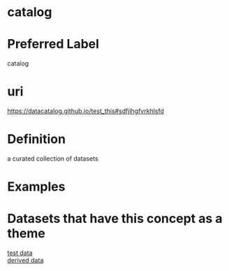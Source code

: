 
catalog
=======

# Preferred Label
  
catalog
# uri
  
https://datacatalog.github.io/test_this#sdfjlhgfvrkhlsfd
# Definition
  
a curated collection of datasets
# Examples

# Datasets that have this concept as a theme
  
[test data](12345.md)  
[derived data](73956.md)